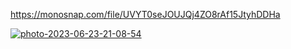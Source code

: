 https://monosnap.com/file/UVYT0seJOUJQj4ZO8rAf15JtyhDDHa

<a href="https://ibb.co/GVddgyn"><img src="https://i.ibb.co/P5rrBKF/photo-2023-06-23-21-08-54.jpg" alt="photo-2023-06-23-21-08-54" border="0"></a>